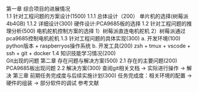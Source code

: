 第一章 综合项目的进展情况	
1.1	针对工程问题的方案设计(1500)
    1.1.1 总体设计（200）
        单片机的选择(树莓派4b4GB) 
    1.1.2 详细设计(300)
        硬件设计:PCA9685板的选择
1.2	针对工程问题的推理分析(500)
    电机舵机控制方案的选择
        1）树莓派直连电机舵机
        2）树莓派通过pca9685控制电机舵机
1.3	针对工程问题的具体实现(300)
    a. 开发环境(100)
        python版本 + raspberryos操作系统
    b. 开发工具(200)
        zsh + tmux + vscode + ssh + git + docker
1.4	知识技能学习情况(200)	
    Git出现的问题
第二章 存在问题与解决方案(500)
2.1   存在的主要问题(200)	
    PCA9685板出现问题
2.2   解决方案(300)	
    查阅git相关文档 -> 实际进行操作 -> 解决
第三章 前期任务完成度与后续实施计划(300)
    任务完成度：相关环境的配置 -> 硬件的组装 -> 部分软件的调试
参考文献	

